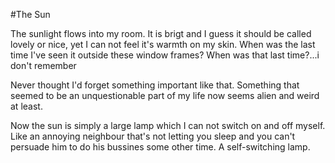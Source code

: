 #The Sun

The sunlight flows into my room. It is brigt and I guess it should be called lovely or nice, yet I can not feel it's warmth on my skin. When was the last time I've seen it outside these window frames? When was that last time?...i don't remember

Never thought I'd forget something important like that. Something that seemed to be an unquestionable part of my life now seems alien and weird at least.

Now the sun is simply a large lamp which I can not switch on and off myself. Like an annoying neighbour that's not letting you sleep and you can't persuade him to do his bussines some other time. 
A self-switching lamp. 
